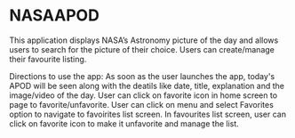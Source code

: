 # NASAAPOD


This application displays NASA’s Astronomy picture of the day and allows users to search for the picture of their choice.
Users can create/manage their favourite listing.

Directions to use the app:
As soon as the user launches the app, today's APOD will be seen along with the deatils like date, title, explanation and the image/video of the day.
User can click on favorite icon in home screen to page to favorite/unfavorite.
User can click on menu and select Favorites option to navigate to favoirites list screen.
In favourites list screen, user can click on favorite icon to make it unfavorite and manage the list.







